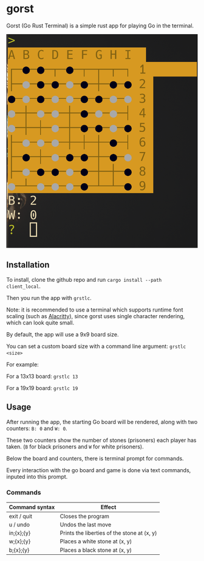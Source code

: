# gorst
Gorst (Go Rust Terminal) is a simple rust app for playing Go in the terminal.

<img src="https://raw.githubusercontent.com/kozabrada123/gorst/main/assets/demo.png" alt="gorst demo" width="512"/>

## Installation

To install, clone the github repo and run `cargo install --path client_local`.

Then you run the app with `grstlc`.

Note: it is recommended to use a terminal which supports runtime font scaling (such as [Alacritty](https://github.com/alacritty/alacritty)), since gorst uses single character rendering, which can look quite small.

By default, the app will use a 9x9 board size.

You can set a custom board size with a command line argument: `grstlc <size>`

For example:

For a 13x13 board: `grstlc 13`

For a 19x19 board: `grstlc 19`

## Usage

After running the app, the starting Go board will be rendered, along with two counters: `B: 0` and `W: 0`.

These two counters show the number of stones (prisoners) each player has taken. (`B` for black prisoners and `W` for white prisoners).

Below the board and counters, there is terminal prompt for commands.

Every interaction with the go board and game is done via text commands, inputed into this prompt.

### Commands

| Command syntax | Effect                                      |
|----------------|---------------------------------------------|
| exit / quit    | Closes the program                          |
| u / undo       | Undos the last move                         |
| in;{x};{y}     | Prints the liberties of the stone at (x, y) |
| w;{x};{y}      | Places a white stone at (x, y)              |
| b;{x};{y}      | Places a black stone at (x, y)              |

